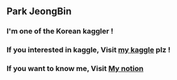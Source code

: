 ## Park JeongBin

### I'm one of the Korean kaggler ! 
### If you interested in kaggle, Visit [my kaggle](https://www.notion.so/Park-Jeong-Bin-f70699ef4a91497ba0e9ec9c033bb8ab) plz ! 

### If you want to know me, Visit [My notion](https://www.notion.so/Park-Jeong-Bin-f70699ef4a91497ba0e9ec9c033bb8ab)
<!--
**wjdqlsdlsp/wjdqlsdlsp** is a ✨ _special_ ✨ repository because its `README.md` (this file) appears on your GitHub profile.

Here are some ideas to get you started:

- 🔭 I’m currently working on ...
- 🌱 I’m currently learning ...
- 👯 I’m looking to collaborate on ...
- 🤔 I’m looking for help with ...
- 💬 Ask me about ...
- 📫 How to reach me: ...
- 😄 Pronouns: ...
- ⚡ Fun fact: ...
-->
